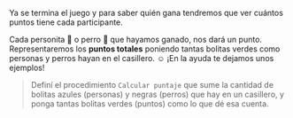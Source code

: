 <gs-toolbox toolbox-url="https://raw.githubusercontent.com/MumukiProject/mumuki-guia-gobstones-repeticion-condicional-kids/master/assets/toolbox-certificacion.xml">
</gs-toolbox>

Ya se termina el juego y para saber quién gana tendremos que ver cuántos puntos tiene cada participante. 

Cada personita :bust_in_silhouette: o perro :dog: que hayamos ganado, nos dará un punto. Representaremos los **puntos totales** poniendo tantas bolitas verdes como personas y perros hayan en el casillero. :relaxed: ¡En la ayuda te dejamos unos ejemplos!

> Definí el procedimiento `Calcular puntaje` que sume la cantidad de bolitas azules (personas) y negras (perros) que hay en un casillero, y ponga tantas bolitas verdes (puntos) como lo que dé esa cuenta.